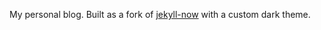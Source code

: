 My personal blog. Built as a fork of [jekyll-now](https://github.com/barryclark/jekyll-now) with a custom dark theme.
